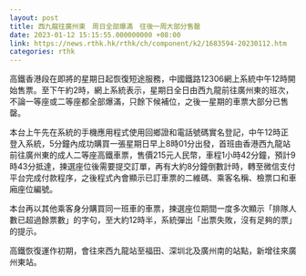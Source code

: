 ```yaml
---
layout: post
title: 西九龍往廣州東　周日全部爆滿　往後一周大部分售罄
date: 2023-01-12 15:15:55.000000000 +08:00
link: https://news.rthk.hk/rthk/ch/component/k2/1683594-20230112.htm
categories: rthk
---
```


高鐵香港段在即將的星期日起恢復短途服務，中國鐵路12306網上系統中午12時開始售票。至下午約2時，網上系統表示，星期日全日由西九龍前往廣州東的班次，不論一等座或二等座都全部爆滿，只餘下候補位，之後一星期的車票大部分已售罄。

本台上午先在系統的手機應用程式使用回鄉證和電話號碼實名登記，中午12時正登入系統，5分鐘內成功購買一張星期日早上8時01分出發，首班由香港西九龍站前往廣州東的成人二等座高鐵車票，售價215元人民幣，車程1小時42分鐘，預計9時43分抵達，揀選座位後需要提交訂單，再有大約8分鐘倒數計時，轉至微信支付平台完成付款程序，之後程式內會顯示已訂車票的二維碼、乘客名稱、檢票口和車廂座位編號。

本台再以其他乘客身分購買同一班車的車票，揀選座位期間一度多次顯示「排隊人數已超過餘票數」的字句，至大約12時半，系統彈出「出票失敗，沒有足夠的票」的提示。

高鐵恢復運作初期，會往來西九龍站至福田、深圳北及廣州南的站點，新增往來廣州東站。
